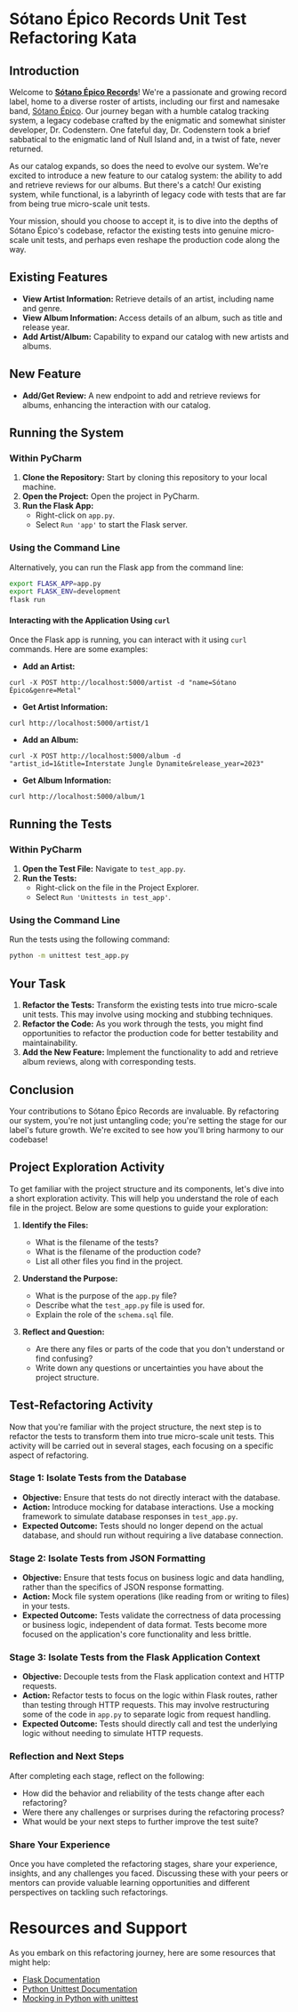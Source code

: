 # Sótano Épico Records Unit Test Refactoring Kata

## Introduction

Welcome to **[Sótano Épico Records](http://sotanoepicorecords.com)**! We're a passionate and growing record label, home to a diverse roster of artists, including our first and namesake band, [Sótano Épico](http://sotanoepico.com). Our journey began with a humble catalog tracking system, a legacy codebase crafted by the enigmatic and somewhat sinister developer, Dr. Codenstern. One fateful day, Dr. Codenstern took a brief sabbatical to the enigmatic land of Null Island and, in a twist of fate, never returned. 

As our catalog expands, so does the need to evolve our system. We're excited to introduce a new feature to our catalog system: the ability to add and retrieve reviews for our albums. But there's a catch! Our existing system, while functional, is a labyrinth of legacy code with tests that are far from being true micro-scale unit tests.

Your mission, should you choose to accept it, is to dive into the depths of Sótano Épico's codebase, refactor the existing tests into genuine micro-scale unit tests, and perhaps even reshape the production code along the way.

## Existing Features

- **View Artist Information:** Retrieve details of an artist, including name and genre.
- **View Album Information:** Access details of an album, such as title and release year.
- **Add Artist/Album:** Capability to expand our catalog with new artists and albums.

## New Feature

- **Add/Get Review:** A new endpoint to add and retrieve reviews for albums, enhancing the interaction with our catalog.

## Running the System

### Within PyCharm

1. **Clone the Repository:** Start by cloning this repository to your local machine.
2. **Open the Project:** Open the project in PyCharm.
3. **Run the Flask App:**
   - Right-click on `app.py`.
   - Select `Run 'app'` to start the Flask server.

### Using the Command Line

Alternatively, you can run the Flask app from the command line:

```bash
export FLASK_APP=app.py
export FLASK_ENV=development
flask run
```

#### Interacting with the Application Using `curl`

Once the Flask app is running, you can interact with it using `curl` commands. Here are some examples:

- **Add an Artist:**
```
curl -X POST http://localhost:5000/artist -d "name=Sótano Épico&genre=Metal"
```
- **Get Artist Information:**
```
curl http://localhost:5000/artist/1
```
- **Add an Album:**
```
curl -X POST http://localhost:5000/album -d "artist_id=1&title=Interstate Jungle Dynamite&release_year=2023"
```
- **Get Album Information:**
```
curl http://localhost:5000/album/1
```

## Running the Tests

### Within PyCharm

1. **Open the Test File:** Navigate to `test_app.py`.
2. **Run the Tests:**
   - Right-click on the file in the Project Explorer.
   - Select `Run 'Unittests in test_app'`.

### Using the Command Line

Run the tests using the following command:

```bash
python -m unittest test_app.py
```

## Your Task

1. **Refactor the Tests:** Transform the existing tests into true micro-scale unit tests. This may involve using mocking and stubbing techniques.
2. **Refactor the Code:** As you work through the tests, you might find opportunities to refactor the production code for better testability and maintainability.
3. **Add the New Feature:** Implement the functionality to add and retrieve album reviews, along with corresponding tests.

## Conclusion

Your contributions to Sótano Épico Records are invaluable. By refactoring our system, you're not just untangling code; you're setting the stage for our label's future growth. We're excited to see how you'll bring harmony to our codebase!

## Project Exploration Activity

To get familiar with the project structure and its components, let's dive into a short exploration activity. This will help you understand the role of each file in the project. Below are some questions to guide your exploration:

1. **Identify the Files:**
   - What is the filename of the tests?
   - What is the filename of the production code?
   - List all other files you find in the project.

2. **Understand the Purpose:**
   - What is the purpose of the `app.py` file?
   - Describe what the `test_app.py` file is used for.
   - Explain the role of the `schema.sql` file.

3. **Reflect and Question:**
   - Are there any files or parts of the code that you don't understand or find confusing?
   - Write down any questions or uncertainties you have about the project structure.

## Test-Refactoring Activity

Now that you're familiar with the project structure, the next step is to refactor the tests to transform them into true micro-scale unit tests. This activity will be carried out in several stages, each focusing on a specific aspect of refactoring.

### Stage 1: Isolate Tests from the Database

- **Objective:** Ensure that tests do not directly interact with the database.
- **Action:** Introduce mocking for database interactions. Use a mocking framework to simulate database responses in `test_app.py`.
- **Expected Outcome:** Tests should no longer depend on the actual database, and should run without requiring a live database connection.

### Stage 2: Isolate Tests from JSON Formatting

- **Objective:** Ensure that tests focus on business logic and data handling, rather than the specifics of JSON response formatting.
- **Action:** Mock file system operations (like reading from or writing to files) in your tests.
- **Expected Outcome:** Tests validate the correctness of data processing or business logic, independent of data format. Tests become more focused on the application's core functionality and less brittle.

### Stage 3: Isolate Tests from the Flask Application Context

- **Objective:** Decouple tests from the Flask application context and HTTP requests.
- **Action:** Refactor tests to focus on the logic within Flask routes, rather than testing through HTTP requests. This may involve restructuring some of the code in `app.py` to separate logic from request handling.
- **Expected Outcome:** Tests should directly call and test the underlying logic without needing to simulate HTTP requests.

### Reflection and Next Steps

After completing each stage, reflect on the following:

- How did the behavior and reliability of the tests change after each refactoring?
- Were there any challenges or surprises during the refactoring process?
- What would be your next steps to further improve the test suite?

### Share Your Experience

Once you have completed the refactoring stages, share your experience, insights, and any challenges you faced. Discussing these with your peers or mentors can provide valuable learning opportunities and different perspectives on tackling such refactorings.

# Resources and Support

As you embark on this refactoring journey, here are some resources that might help:

- [Flask Documentation](https://flask.palletsprojects.com/en/2.0.x/)
- [Python Unittest Documentation](https://docs.python.org/3/library/unittest.html)
- [Mocking in Python with unittest](https://docs.python.org/3/library/unittest.mock.html)
